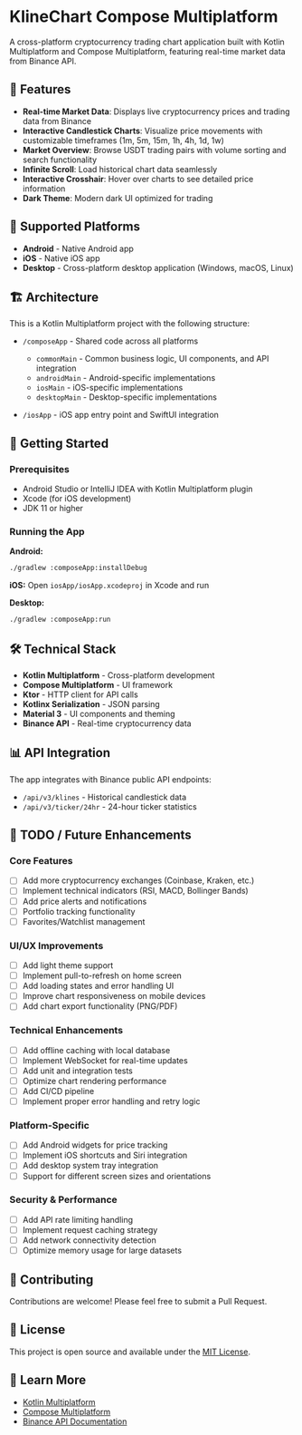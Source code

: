 # KlineChart Compose Multiplatform

A cross-platform cryptocurrency trading chart application built with Kotlin Multiplatform and Compose Multiplatform, featuring real-time market data from Binance API.

## 🌟 Features

- **Real-time Market Data**: Displays live cryptocurrency prices and trading data from Binance
- **Interactive Candlestick Charts**: Visualize price movements with customizable timeframes (1m, 5m, 15m, 1h, 4h, 1d, 1w)
- **Market Overview**: Browse USDT trading pairs with volume sorting and search functionality
- **Infinite Scroll**: Load historical chart data seamlessly
- **Interactive Crosshair**: Hover over charts to see detailed price information
- **Dark Theme**: Modern dark UI optimized for trading

## 📱 Supported Platforms

- **Android** - Native Android app
- **iOS** - Native iOS app  
- **Desktop** - Cross-platform desktop application (Windows, macOS, Linux)

## 🏗️ Architecture

This is a Kotlin Multiplatform project with the following structure:

* `/composeApp` - Shared code across all platforms
  - `commonMain` - Common business logic, UI components, and API integration
  - `androidMain` - Android-specific implementations
  - `iosMain` - iOS-specific implementations  
  - `desktopMain` - Desktop-specific implementations

* `/iosApp` - iOS app entry point and SwiftUI integration

## 🚀 Getting Started

### Prerequisites
- Android Studio or IntelliJ IDEA with Kotlin Multiplatform plugin
- Xcode (for iOS development)
- JDK 11 or higher

### Running the App

**Android:**
```bash
./gradlew :composeApp:installDebug
```

**iOS:**
Open `iosApp/iosApp.xcodeproj` in Xcode and run

**Desktop:**
```bash
./gradlew :composeApp:run
```

## 🛠️ Technical Stack

- **Kotlin Multiplatform** - Cross-platform development
- **Compose Multiplatform** - UI framework
- **Ktor** - HTTP client for API calls
- **Kotlinx Serialization** - JSON parsing
- **Material 3** - UI components and theming
- **Binance API** - Real-time cryptocurrency data

## 📊 API Integration

The app integrates with Binance public API endpoints:
- `/api/v3/klines` - Historical candlestick data
- `/api/v3/ticker/24hr` - 24-hour ticker statistics

## 🔮 TODO / Future Enhancements

### Core Features
- [ ] Add more cryptocurrency exchanges (Coinbase, Kraken, etc.)
- [ ] Implement technical indicators (RSI, MACD, Bollinger Bands)
- [ ] Add price alerts and notifications
- [ ] Portfolio tracking functionality
- [ ] Favorites/Watchlist management

### UI/UX Improvements
- [ ] Add light theme support
- [ ] Implement pull-to-refresh on home screen
- [ ] Add loading states and error handling UI
- [ ] Improve chart responsiveness on mobile devices
- [ ] Add chart export functionality (PNG/PDF)

### Technical Enhancements
- [ ] Add offline caching with local database
- [ ] Implement WebSocket for real-time updates
- [ ] Add unit and integration tests
- [ ] Optimize chart rendering performance
- [ ] Add CI/CD pipeline
- [ ] Implement proper error handling and retry logic

### Platform-Specific
- [ ] Add Android widgets for price tracking
- [ ] Implement iOS shortcuts and Siri integration
- [ ] Add desktop system tray integration
- [ ] Support for different screen sizes and orientations

### Security & Performance
- [ ] Add API rate limiting handling
- [ ] Implement request caching strategy
- [ ] Add network connectivity detection
- [ ] Optimize memory usage for large datasets

## 🤝 Contributing

Contributions are welcome! Please feel free to submit a Pull Request.

## 📄 License

This project is open source and available under the [MIT License](LICENSE).

## 🔗 Learn More

- [Kotlin Multiplatform](https://www.jetbrains.com/help/kotlin-multiplatform-dev/get-started.html)
- [Compose Multiplatform](https://www.jetbrains.com/lp/compose-multiplatform/)
- [Binance API Documentation](https://binance-docs.github.io/apidocs/spot/en/)